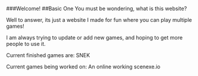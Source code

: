 ###Welcome!
##Basic One
You must be wondering, what is this website?

Well to answer, its just a website I made for fun where you can play multiple games!

I am always trying to update or add new games, and hoping to get more people to use it.

Current finished games are: SNEK

Current games being worked on: An online working scenexe.io
